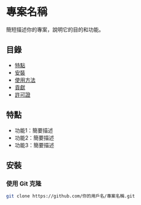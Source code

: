 # 專案名稱

簡短描述你的專案，說明它的目的和功能。

## 目錄

- [特點](#特點)
- [安裝](#安裝)
- [使用方法](#使用方法)
- [貢獻](#貢獻)
- [許可證](#許可證)

## 特點

- 功能1：簡要描述
- 功能2：簡要描述
- 功能3：簡要描述

## 安裝

### 使用 Git 克隆

```bash
git clone https://github.com/你的用戶名/專案名稱.git
